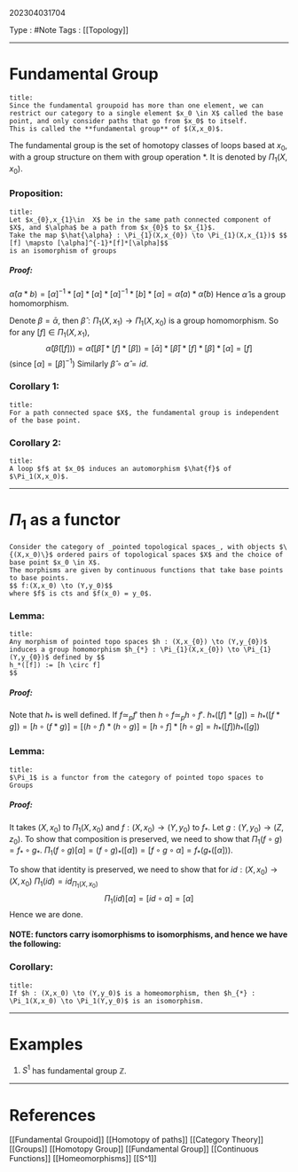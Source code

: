 202304031704

Type : #Note
Tags : [[Topology]]

---
# Fundamental Group
```ad-note
title:
Since the fundamental groupoid has more than one element, we can restrict our category to a single element $x_0 \in X$ called the base point, and only consider paths that go from $x_0$ to itself.
This is called the **fundamental group** of $(X,x_0)$.
```

The fundamental group is the set of homotopy classes of loops based at $x_{0}$, with a group structure on them with group operation $*$. 
It is denoted by $\Pi_{1}(X,x_{0})$.

### Proposition:
```ad-note
title:
Let $x_{0},x_{1}\in  X$ be in the same path connected component of $X$, and $\alpha$ be a path from $x_{0}$ to $x_{1}$.
Take the map $\hat{\alpha} : \Pi_{1}(X,x_{0}) \to \Pi_{1}(X,x_{1})$ $$
[f] \mapsto [\alpha]^{-1}*[f]*[\alpha]$$
is an isomorphism of groups 
```

##### Proof:
$\hat{\alpha}(a*b) = [\alpha]^{-1}*[a]*[\alpha]*[\alpha]^{-1}*[b]*[\alpha] = \hat{\alpha}(a)*\hat{\alpha}(b)$
Hence $\hat{\alpha}$ is a group homomorphism.

Denote $\beta = \bar{\alpha}$, then $\hat{\beta} : \Pi_{1}(X,x_{1}) \to \Pi_{1}(X,x_{0})$ is a group homomorphism.
So for any $[f] \in \Pi_{1}(X,x_{1})$, 
$$\hat{\alpha}(\hat{\beta}([f])) = \hat{\alpha}([\bar{\beta}]*[f]*[\beta]) =[\bar{\alpha}]*[\bar{\beta}]*[f]*[\beta]*[\alpha] = [f]$$ (since $[\alpha] = [\beta]^{-1}$)
Similarly $\hat{\beta} \circ \hat{\alpha} = id$.

### Corollary 1:
```ad-note
title:
For a path connected space $X$, the fundamental group is independent of the base point.
```

### Corollary 2:
```ad-note
title:
A loop $f$ at $x_0$ induces an automorphism $\hat{f}$ of $\Pi_1(X,x_0)$.
```

---
# $\Pi_{1}$ as a functor
```ad-info
Consider the category of _pointed topological spaces_, with objects $\{(X,x_0)\}$ ordered pairs of topological spaces $X$ and the choice of base point $x_0 \in X$.
The morphisms are given by continuous functions that take base points to base points.
$$ f:(X,x_0) \to (Y,y_0)$$
where $f$ is cts and $f(x_0) = y_0$.
```

### Lemma:
```ad-note
title:
Any morphism of pointed topo spaces $h : (X,x_{0}) \to (Y,y_{0})$ induces a group homomorphism $h_{*} : \Pi_{1}(X,x_{0}) \to \Pi_{1}(Y,y_{0})$ defined by $$
h_*([f]) := [h \circ f]
$$
```
##### Proof:
Note that $h_{*}$ is well defined. If $f \simeq_{p} f'$ then $h \circ f \simeq_{p} h \circ f'$. 
$h_{*}([f]*[g]) = h_{*}([f*g]) = [h \circ (f*g)] = [(h \circ f)*(h \circ g)] = [h \circ f] *[h \circ g] = h_{*}([f])h_{*}([g])$

### Lemma:
```ad-note
title:
$\Pi_1$ is a functor from the category of pointed topo spaces to Groups
```
##### Proof:
It takes $(X,x_{0})$ to $\Pi_{1}(X,x_{0})$ and $f : (X,x_{0}) \to (Y,y_{0})$ to $f_{*}$.
Let $g : (Y,y_{0}) \to (Z,z_{0})$.
To show that composition is preserved, we need to show that $\Pi_{1}(f \circ g) = f_{*} \circ g_{*}$.
$\Pi_{1}(f \circ g)[\alpha] = (f \circ g)_{*}([\alpha]) = [f \circ g\circ\alpha] = f_{*}(g_{*}([\alpha]))$. 

To show that identity is preserved, we need to show that for $id : (X,x_{0}) \to (X,x_{0})$
$\Pi_{1}(id) = id_{\Pi_{1}(X,x_{0})}$
$$
\Pi_{1}(id)[\alpha] = [id \circ \alpha] = [\alpha]
$$
Hence we are done.

#### NOTE: functors carry isomorphisms to isomorphisms, and hence we have the following:
### Corollary:
```ad-note
title:
If $h : (X,x_0) \to (Y,y_0)$ is a homeomorphism, then $h_{*} : \Pi_1(X,x_0) \to \Pi_1(Y,y_0)$ is an isomorphism.
```

---
# Examples
1. $S ^{1}$ has fundamental group $\mathbb{Z}$.

---
# References
[[Fundamental Groupoid]]
[[Homotopy of paths]]
[[Category Theory]]
[[Groups]]
[[Homotopy Group]]
[[Fundamental Group]]
[[Continuous Functions]]
[[Homeomorphisms]]
[[S^1]]

